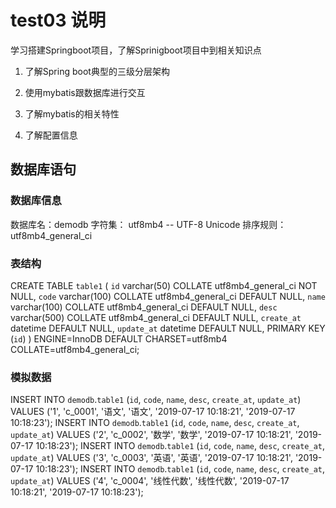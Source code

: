 # test03 说明

学习搭建Springboot项目，了解Sprinigboot项目中到相关知识点

1. 了解Spring boot典型的三级分层架构

1. 使用mybatis跟数据库进行交互

1. 了解mybatis的相关特性

1. 了解配置信息

## 数据库语句

### 数据库信息
>
数据库名：demodb
字符集： utf8mb4 -- UTF-8 Unicode
排序规则：utf8mb4_general_ci

### 表结构
>
CREATE TABLE `table1` (
  `id` varchar(50) COLLATE utf8mb4_general_ci NOT NULL,
  `code` varchar(100) COLLATE utf8mb4_general_ci DEFAULT NULL,
  `name` varchar(100) COLLATE utf8mb4_general_ci DEFAULT NULL,
  `desc` varchar(500) COLLATE utf8mb4_general_ci DEFAULT NULL,
  `create_at` datetime DEFAULT NULL,
  `update_at` datetime DEFAULT NULL,
  PRIMARY KEY (`id`)
) ENGINE=InnoDB DEFAULT CHARSET=utf8mb4 COLLATE=utf8mb4_general_ci;

### 模拟数据
>
INSERT INTO `demodb`.`table1` (`id`, `code`, `name`, `desc`, `create_at`, `update_at`) VALUES ('1', 'c_0001', '语文', '语文', '2019-07-17 10:18:21', '2019-07-17 10:18:23');
INSERT INTO `demodb`.`table1` (`id`, `code`, `name`, `desc`, `create_at`, `update_at`) VALUES ('2', 'c_0002', '数学', '数学', '2019-07-17 10:18:21', '2019-07-17 10:18:23');
INSERT INTO `demodb`.`table1` (`id`, `code`, `name`, `desc`, `create_at`, `update_at`) VALUES ('3', 'c_0003', '英语', '英语', '2019-07-17 10:18:21', '2019-07-17 10:18:23');
INSERT INTO `demodb`.`table1` (`id`, `code`, `name`, `desc`, `create_at`, `update_at`) VALUES ('4', 'c_0004', '线性代数', '线性代数', '2019-07-17 10:18:21', '2019-07-17 10:18:23');
